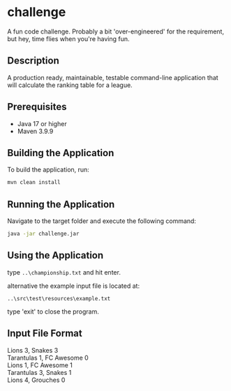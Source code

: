 # challenge
A fun code challenge. Probably a bit 'over-engineered' for the requirement, but hey, time flies when you're having fun.

## Description
A production ready, maintainable, testable command-line application that
will calculate the ranking table for a league.

## Prerequisites
- Java 17 or higher
- Maven 3.9.9

## Building the Application

To build the application, run:

```sh
mvn clean install
```

## Running the Application

Navigate to the target folder and execute the following command:

```sh
java -jar challenge.jar
```

## Using the Application

type `..\championship.txt` and hit enter.

alternative the example input file is located at:

`..\src\test\resources\example.txt`

type 'exit' to close the program.

## Input File Format
Lions 3, Snakes 3<br>
Tarantulas 1, FC Awesome 0<br>
Lions 1, FC Awesome 1<br>
Tarantulas 3, Snakes 1<br>
Lions 4, Grouches 0<br>
